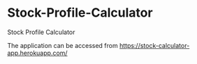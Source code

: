 # Stock-Profile-Calculator
Stock Profile Calculator

The application can be accessed from https://stock-calculator-app.herokuapp.com/
